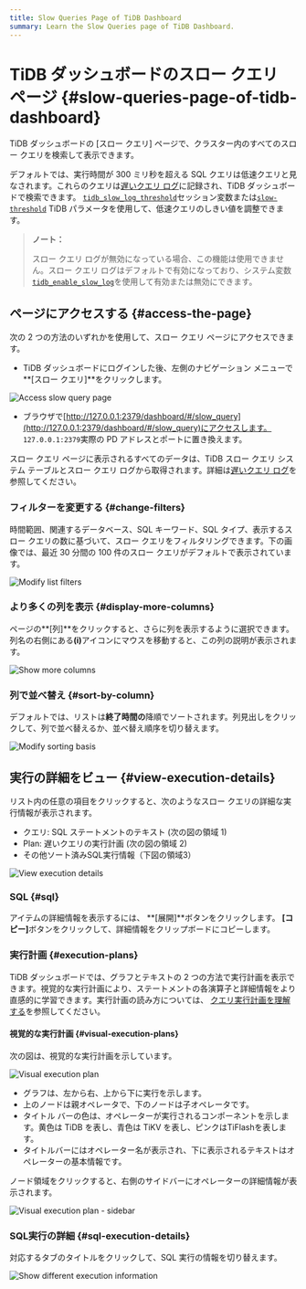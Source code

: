 ```yaml
---
title: Slow Queries Page of TiDB Dashboard
summary: Learn the Slow Queries page of TiDB Dashboard.
---
```


# TiDB ダッシュボードのスロー クエリ ページ {#slow-queries-page-of-tidb-dashboard}

TiDB ダッシュボードの [スロー クエリ] ページで、クラスター内のすべてのスロー クエリを検索して表示できます。

デフォルトでは、実行時間が 300 ミリ秒を超える SQL クエリは低速クエリと見なされます。これらのクエリは[遅いクエリ ログ](/identify-slow-queries.md)に記録され、TiDB ダッシュボードで検索できます。 [`tidb_slow_log_threshold`](/system-variables.md#tidb_slow_log_threshold)セッション変数または[`slow-threshold`](/tidb-configuration-file.md#slow-threshold) TiDB パラメータを使用して、低速クエリのしきい値を調整できます。

> **ノート：**
>
> スロー クエリ ログが無効になっている場合、この機能は使用できません。スロー クエリ ログはデフォルトで有効になっており、システム変数[`tidb_enable_slow_log`](/system-variables.md#tidb_enable_slow_log)を使用して有効または無効にできます。

## ページにアクセスする {#access-the-page}

次の 2 つの方法のいずれかを使用して、スロー クエリ ページにアクセスできます。

-   TiDB ダッシュボードにログインした後、左側のナビゲーション メニューで**[スロー クエリ]**をクリックします。

![Access slow query page](https://docs-download.pingcap.com/media/images/docs/dashboard/dashboard-slow-queries-access-v620.png)

-   ブラウザで[http://127.0.0.1:2379/dashboard/#/slow_query](http://127.0.0.1:2379/dashboard/#/slow_query)にアクセスします。 `127.0.0.1:2379`実際の PD アドレスとポートに置き換えます。

スロー クエリ ページに表示されるすべてのデータは、TiDB スロー クエリ システム テーブルとスロー クエリ ログから取得されます。詳細は[遅いクエリ ログ](/identify-slow-queries.md)を参照してください。

### フィルターを変更する {#change-filters}

時間範囲、関連するデータベース、SQL キーワード、SQL タイプ、表示するスロー クエリの数に基づいて、スロー クエリをフィルタリングできます。下の画像では、最近 30 分間の 100 件のスロー クエリがデフォルトで表示されています。

![Modify list filters](https://docs-download.pingcap.com/media/images/docs/dashboard/dashboard-slow-queries-list1-v620.png)

### より多くの列を表示 {#display-more-columns}

ページの**[列]**をクリックすると、さらに列を表示するように選択できます。列名の右側にある<strong>(i)</strong>アイコンにマウスを移動すると、この列の説明が表示されます。

![Show more columns](https://docs-download.pingcap.com/media/images/docs/dashboard/dashboard-slow-queries-list2-v620.png)

### 列で並べ替え {#sort-by-column}

デフォルトでは、リストは**終了時間の**降順でソートされます。列見出しをクリックして、列で並べ替えるか、並べ替え順序を切り替えます。

![Modify sorting basis](https://docs-download.pingcap.com/media/images/docs/dashboard/dashboard-slow-queries-list3-v620.png)

## 実行の詳細をビュー {#view-execution-details}

リスト内の任意の項目をクリックすると、次のようなスロー クエリの詳細な実行情報が表示されます。

-   クエリ: SQL ステートメントのテキスト (次の図の領域 1)
-   Plan: 遅いクエリの実行計画 (次の図の領域 2)
-   その他ソート済みSQL実行情報（下図の領域3）

![View execution details](https://docs-download.pingcap.com/media/images/docs/dashboard/dashboard-slow-queries-detail1-v620.png)

### SQL {#sql}

アイテムの詳細情報を表示するには、 **[展開]**ボタンをクリックします。 <strong>[コピー]</strong>ボタンをクリックして、詳細情報をクリップボードにコピーします。

### 実行計画 {#execution-plans}

TiDB ダッシュボードでは、グラフとテキストの 2 つの方法で実行計画を表示できます。視覚的な実行計画により、ステートメントの各演算子と詳細情報をより直感的に学習できます。実行計画の読み方については、 [クエリ実行計画を理解する](/explain-overview.md)を参照してください。

#### 視覚的な実行計画 {#visual-execution-plans}

次の図は、視覚的な実行計画を示しています。

![Visual execution plan](https://docs-download.pingcap.com/media/images/docs/dashboard/dashboard-visual-plan-2.png)

-   グラフは、左から右、上から下に実行を示します。
-   上のノードは親オペレータで、下のノードは子オペレータです。
-   タイトル バーの色は、オペレーターが実行されるコンポーネントを示します。黄色は TiDB を表し、青色は TiKV を表し、ピンクはTiFlashを表します。
-   タイトルバーにはオペレーター名が表示され、下に表示されるテキストはオペレーターの基本情報です。

ノード領域をクリックすると、右側のサイドバーにオペレーターの詳細情報が表示されます。

![Visual execution plan - sidebar](https://docs-download.pingcap.com/media/images/docs/dashboard/dashboard-visual-plan-popup.png)

### SQL実行の詳細 {#sql-execution-details}

対応するタブのタイトルをクリックして、SQL 実行の情報を切り替えます。

![Show different execution information](https://docs-download.pingcap.com/media/images/docs/dashboard/dashboard-slow-queries-detail2-v620.png)
